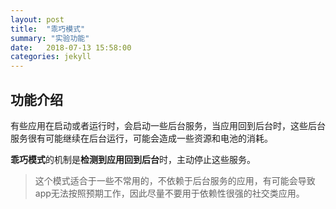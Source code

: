 ```yaml
---
layout: post
title:  "乖巧模式"
summary: "实验功能"
date:   2018-07-13 15:58:00
categories: jekyll
---
```

<!-- more -->

## 功能介绍
有些应用在启动或者运行时，会启动一些后台服务，当应用回到后台时，这些后台服务很有可能继续在后台运行，可能会造成一些资源和电池的消耗。

**乖巧模式**的机制是**检测到应用回到后台**时，主动停止这些服务。

> 这个模式适合于一些不常用的，不依赖于后台服务的应用，有可能会导致app无法按照预期工作，因此尽量不要用于依赖性很强的社交类应用。

